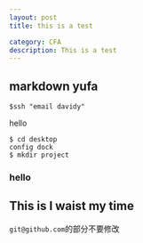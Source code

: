 ```yaml
---
layout: post
title: this is a test

category: CFA
description: This is a test
---
```

## markdown yufa

    $ssh "email davidy"

hello


    $ cd desktop
    config dock
    $ mkdir project

### hello

## This is I waist my time

`git@github.com`的部分不要修改
